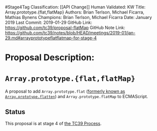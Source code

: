 #Stage4Tag
Classification: [[API Change]]
Human Validated: KW
Title: Array.prototype.{flat,flatMap}
Authors: Brian Terlson, Michael Ficarra, Mathias Bynens
Champions: Brian Terlson, Michael Ficarra
Date: January 2019
Last Commit: 2019-01-29
GitHub Link: https://github.com/tc39/proposal-flatMap
GitHub Note Link: https://github.com/tc39/notes/blob/HEAD/meetings/2019-01/jan-29.md#arrayprototypeflatflatmap-for-stage-4

# Proposal Description:
# `Array.prototype.{flat,flatMap}`

A proposal to add `Array.prototype.flat` ([formerly known as `Array.prototype.flatten`](https://developers.google.com/web/updates/2018/03/smooshgate)) and `Array.prototype.flatMap` to ECMAScript.

## Status

This proposal is at stage 4 of [the TC39 Process](https://tc39.github.io/process-document/).
